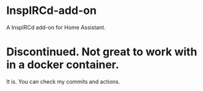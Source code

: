 # InspIRCd-add-on
 A InspIRCd add-on for Home Assistant.

# Discontinued. Not great to work with in a docker container. 
It is. You can check my commits and actions.
